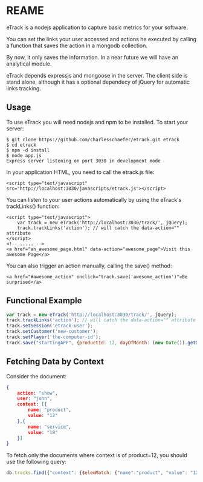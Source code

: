 REAME
==========

eTrack is a nodejs application to capture basic metrics for your software. 

You can set the links your user accessed and actions he executed by calling a function that saves the action in a mongodb collection.

By now, it only saves the information. In a near future we will have an analytical module.

eTrack depends expressjs and mongoose in the server. The client side is stand alone, although it has a optional dependecy of jQuery for automatic links tracking.


Usage
------

To use eTrack you will need nodejs and npm to be installed. To start your server:

	$ git clone https://github.com/charlesschaefer/etrack.git etrack
	$ cd etrack
	$ npm -d install
	$ node app.js
	Express server listening on port 3030 in development mode

In your application HTML, you need to call the etrack.js file:

	<script type="text/javascript" src="http://localhost:3030/javascripts/etrack.js"></script>

You can listen to your user actions automatically by using the eTrack's trackLinks() function:

	<script type="text/javascript">
		var track = new eTrack('http://localhost:3030/track/', jQuery);
		track.trackLinks('action'); // will catch the data-action="" attribute
	</script>
	<!-- ..... -->
	<a href="an_awesome_page.html" data-action="awesome_page">Visit this awesome Page</a>

You can also trigger an action manually, calling the save() method:

	<a href="#awesome_action" onclick="track.save('awesome_action')">Be surprised</a>


Functional Example
------------------

```javascript
var track = new eTrack('http://localhost:3030/track/', jQuery);
track.trackLinks('action'); // will catch the data-action="" attribute
track.setSession('etrack-user');
track.setCustomer('new-customer');
track.setPlayer('the-computer-id');
track.save("startingAPP", {productId: 12, dayOfMonth: (new Date()).getDate()});
```



Fetching Data by Context
------------------------

Consider the document:
```json
{
	action: "show",
	user: "john",
	context: [{
		name: "product",
		value: "12"
	},{
		name: "service",
		value: "18"
	}]
}
```

To fetch only the documents where context is of product=12, you should use the following query:
```js
db.tracks.find({"context": {$elemMatch: {"name":"product", "value": "12"}}});
```
